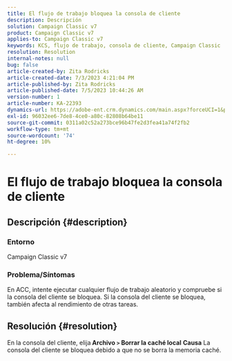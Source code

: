 ```yaml
---
title: El flujo de trabajo bloquea la consola de cliente
description: Descripción
solution: Campaign Classic v7
product: Campaign Classic v7
applies-to: Campaign Classic v7
keywords: KCS, flujo de trabajo, consola de cliente, Campaign Classic
resolution: Resolution
internal-notes: null
bug: false
article-created-by: Zita Rodricks
article-created-date: 7/3/2023 4:21:04 PM
article-published-by: Zita Rodricks
article-published-date: 7/5/2023 10:44:26 AM
version-number: 1
article-number: KA-22393
dynamics-url: https://adobe-ent.crm.dynamics.com/main.aspx?forceUCI=1&pagetype=entityrecord&etn=knowledgearticle&id=2477b499-bd19-ee11-8f6e-6045bd006268
exl-id: 96032ee6-7de8-4ce0-a80c-82808b64be11
source-git-commit: 0311a02c52a273bce96b47fe2d3fea41a74f2fb2
workflow-type: tm+mt
source-wordcount: '74'
ht-degree: 10%

---
```


# El flujo de trabajo bloquea la consola de cliente

## Descripción {#description}


### <b>Entorno </b>

Campaign Classic v7

### <b>Problema/Síntomas</b>

En ACC, intente ejecutar cualquier flujo de trabajo aleatorio y compruebe si la consola del cliente se bloquea. Si la consola del cliente se bloquea, también afecta al rendimiento de otras tareas.






## Resolución {#resolution}


En la consola del cliente, elija<b> Archivo `>`  Borrar la caché local</b>
<b>Causa</b>
La consola del cliente se bloquea debido a que no se borra la memoria caché.
